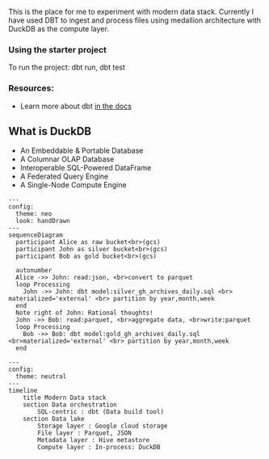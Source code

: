This is the place for me to experiment with modern data stack. 
Currently I have used DBT to ingest and process files using medallion architecture with DuckDB as the compute layer.

### Using the starter project
To run the project: dbt run, dbt test

### Resources:
- Learn more about dbt [in the docs](https://docs.getdbt.com/docs/introduction)

## What is DuckDB
- An Embeddable & Portable Database
- A Columnar OLAP Database
- Interoperable SQL-Powered DataFrame
- A Federated Query Engine
- A Single-Node Compute Engine

```mermaid
---
config:
  theme: neo
  look: handDrawn
---
sequenceDiagram
  participant Alice as raw bucket<br>(gcs)
  participant John as silver bucket<br>(gcs)
  participant Bob as gold bucket<br>(gcs)

  autonumber
  Alice ->> John: read:json, <br>convert to parquet
  loop Processing
    John ->> John: dbt model:silver_gh_archives_daily.sql <br> materialized='external' <br> partition by year,month,week
  end
  Note right of John: Rational thoughts!
  John ->> Bob: read:parquet, <br>aggregate data, <br>write:parquet
  loop Processing
    Bob ->> Bob: dbt model:gold_gh_archives_daily.sql <br>materialized='external' <br> partition by year,month,week
  end  
```

```mermaid
---
config:
  theme: neutral
---
timeline
    title Modern Data stack
    section Data orchestration
        SQL-centric : dbt (Data build tool)
    section Data lake
        Storage layer : Google cloud storage
        File layer : Parquet, JSON
        Metadata layer : Hive metastore 
        Compute layer : In-process: DuckDB
```
